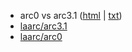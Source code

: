 

* arc0 vs arc3.1 ([html](https://rawgit.com/laarc/notebook/master/arc0-3.1.html) | [txt](https://rawgit.com/laarc/notebook/master/arc0-3.1.txt))
* [laarc/arc3.1](https://github.com/laarc/arc3.1)
* [laarc/arc0](https://github.com/laarc/arc0)

